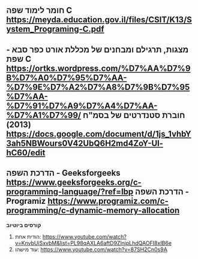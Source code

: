 **חומר לימוד שפה C**
https://meyda.education.gov.il/files/CSIT/K13/System_Programing-C.pdf
------------------
**מצגות, תרגילם ומבחנים של מכללת אורט כפר סבא - שפת C**
https://ortks.wordpress.com/%D7%AA%D7%9B%D7%A0%D7%95%D7%AA-%D7%9E%D7%A2%D7%A8%D7%9B%D7%95%D7%AA-%D7%91%D7%A9%D7%A4%D7%AA-%D7%A1%D7%99/
**חוברת סטנדרטים של בסמ"ח (2013)**
https://docs.google.com/document/d/1js_1vhbY3ah5NBWours0V42UbQ6H2md4ZoY-Ul-hC60/edit
------------------
**הדרכת השפה - Geeksforgeeks** 
https://www.geeksforgeeks.org/c-programming-language/?ref=lbp
**הדרכת השפה - Programiz**
https://www.programiz.com/c-programming/c-dynamic-memory-allocation
--------------------------------------------------------------------------
**קורסים ביוטיוב**
1. הודית אחת: https://www.youtube.com/watch?v=KnvbUiSxvbM&list=PL98qAXLA6aftD9ZlnjpLhdQAOFI8xIB6e
2. עוד מישהו: https://www.youtube.com/watch?v=87SH2Cn0s9A
